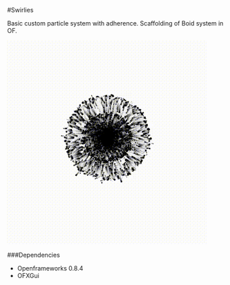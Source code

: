 #Swirlies

Basic custom particle system with adherence. Scaffolding of Boid system in OF.

![Swirlies animation](swirlies.gif)

###Dependencies
- Openframeworks 0.8.4
- OFXGui